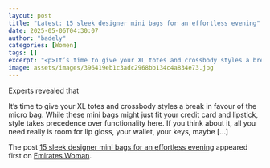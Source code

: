 ```yaml
---
layout: post
title: "Latest: 15 sleek designer mini bags for an effortless evening"
date: 2025-05-06T04:30:07
author: "badely"
categories: [Women]
tags: []
excerpt: "<p>It’s time to give your XL totes and crossbody styles a break in favour of the micro bag. While these mini bags might just fit your credit card and "
image: assets/images/396419eb1c3adc2968bb134c4a834e73.jpg
---
```


Experts revealed that <p>It’s time to give your XL totes and crossbody styles a break in favour of the micro bag. While these mini bags might just fit your credit card and lipstick, style takes precedence over functionality here. If you think about it, all you need really is room for lip gloss, your wallet, your keys, maybe [&#8230;]</p>
<p>The post <a href="https://emirateswoman.com/15-sleek-designer-mini-bags-for-an-effortless-evening/" rel="nofollow">15 sleek designer mini bags for an effortless evening</a> appeared first on <a href="https://emirateswoman.com" rel="nofollow">Emirates Woman</a>.</p>

